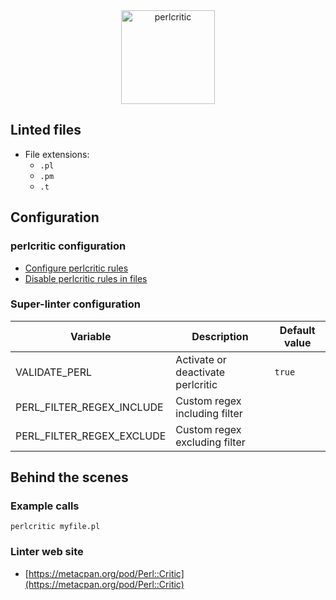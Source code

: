 <!-- markdownlint-disable MD033 MD041 -->
<!-- Generated by .automation/build.py, please do not update manually -->

<div align="center">
  <a href="https://metacpan.org/pod/Perl::Critic" target="blank" title="Visit linter Web Site">
    <img src="https://chrisdolan.net/madmongers/images/perl-critic-logo.gif" alt="perlcritic" height="150px">
  </a>
</div>

## Linted files

- File extensions:
  - `.pl`
  - `.pm`
  - `.t`

## Configuration

### perlcritic configuration

- [Configure perlcritic rules](https://metacpan.org/pod/Perl::Critic#CONFIGURATION)
- [Disable perlcritic rules in files](https://metacpan.org/pod/Perl::Critic#BENDING-THE-RULES)

### Super-linter configuration

| Variable | Description | Default value |
| ----------------- | -------------- | -------------- |
| VALIDATE_PERL | Activate or deactivate perlcritic | `true` |
| PERL_FILTER_REGEX_INCLUDE | Custom regex including filter |  |
| PERL_FILTER_REGEX_EXCLUDE | Custom regex excluding filter |  |

## Behind the scenes

### Example calls

```shell
perlcritic myfile.pl
```

### Linter web site
- [https://metacpan.org/pod/Perl::Critic](https://metacpan.org/pod/Perl::Critic)

